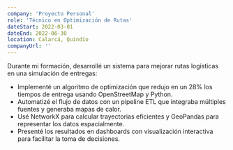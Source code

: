 ```yaml
---
company: 'Proyecto Personal'
role: 'Técnico en Optimización de Rutas'
dateStart: 2022-03-01
dateEnd: 2022-06-30
location: Calarcá, Quindío
companyUrl: ''
---
```


Durante mi formación, desarrollé un sistema para mejorar rutas logísticas en una simulación de entregas:

- Implementé un algoritmo de optimización que redujo en un 28% los tiempos de entrega usando OpenStreetMap y Python.
- Automatizé el flujo de datos con un pipeline ETL que integraba múltiples fuentes y generaba mapas de calor.
- Usé NetworkX para calcular trayectorias eficientes y GeoPandas para representar los datos espacialmente.
- Presenté los resultados en dashboards con visualización interactiva para facilitar la toma de decisiones.
